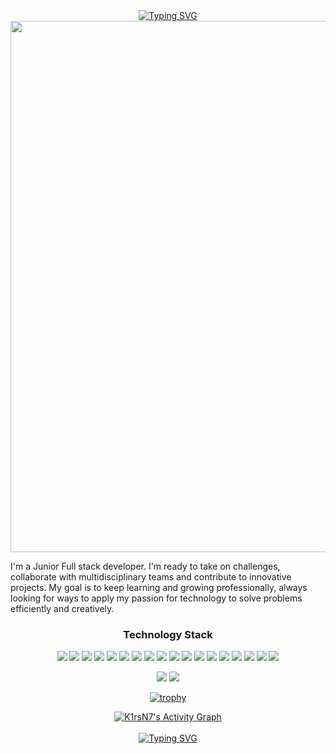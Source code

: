<div align="center">
    <a href="https://git.io/typing-svg"><img src="https://readme-typing-svg.demolab.com?font=Fira+Code&size=25%&pause=1000&color=E05194&center=true&vCenter=true&width=435&height=25%&lines=Hello+there+!;Welcome+to+My+Profile+!;My+name+is+Erick" alt="Typing SVG" /></a>
</div>
<div align="center"> 
  <img src="https://media4.giphy.com/media/v1.Y2lkPTc5MGI3NjExbW9jb240cjR2bXd5eXVnd3pyNmVlZWNjZjllcTE1NG9qd3V5dnczdiZlcD12MV9pbnRlcm5hbF9naWZfYnlfaWQmY3Q9Zw/NKEt9elQ5cR68/giphy.gif" width="850px"/>
</div>


I'm a Junior Full stack developer. I'm ready to take on challenges, collaborate with multidisciplinary teams and contribute to innovative projects. My goal is to keep learning and growing professionally, always looking for ways to apply my passion for technology to solve problems efficiently and creatively.

<h3 align="center">Technology Stack</h3>

<p align="center">
  <img src="https://img.shields.io/badge/python-black?style=flat-square&logo=python&logoColor=blue"/>
  <img src="https://img.shields.io/badge/-java-black?style=flat-square&logo=java"/>
  <img src="https://img.shields.io/badge/-spring-black?style=flat-square&logo=spring&logoColor=green""/>
  <img src="https://img.shields.io/badge/-robot-black?style=flat-square&logo=robotframework"/>
  <img src="https://img.shields.io/badge/-selenium-black?style=flat-square&logo=selenium"/>
  <img src="https://img.shields.io/badge/-cypress-black?style=flat-square&logo=cypress"/>
  <img src="https://img.shields.io/badge/-playwright-black?style=flat-square&logo=playwright"/>
  <img src="https://img.shields.io/badge/-postgresql-black?style=flat-square&logo=postgresql&logoColor=blue"/>
  <img src="https://img.shields.io/badge/-aws-black?style=flat-square&logo=amazon"/>
  <img src="https://img.shields.io/badge/-linux-black?style=flat-square&logo=linux"/>
  <img src="https://img.shields.io/badge/-HTML5-black?style=flat-square&logo=html5&logoColor=orange"/>
  <img src="https://img.shields.io/badge/-CSS3-black?style=flat-square&logo=css3&logoColor=blue""/>
  <img src="https://img.shields.io/badge/-JavaScript-black?style=flat-square&logo=javascript"/>
  <img src="https://img.shields.io/badge/-TypeScript-black?style=flat-square&logo=typescript"/>
  <img src="https://img.shields.io/badge/-React-black?style=flat-square&logo=react"/>
  <img src="https://img.shields.io/badge/-MySQL-black?style=flat-square&logo=mysql"/>
  <img src="https://img.shields.io/badge/-Git-black?style=flat-square&logo=git"/>
  <img src="https://img.shields.io/badge/-GitHub-black?style=flat-square&logo=github"/>
</p>

<p align = "center">
  <img  src = "https://github-readme-stats.vercel.app/api?username=erickorlandini&show_icons=true&theme=radical&line_height=27">
  <img src = "https://github-readme-stats.vercel.app/api/top-langs/?username=erickorlandini&hide=html,css,java,shaderlab,kotlin,hlsl&theme=radical">
</p>

<div align="center">
  
 [![trophy](https://github-profile-trophy.vercel.app/?username=erickorlandini&row=1&margin-w=40&theme=radical)](https://github.com/ryo-ma/github-profile-trophy)
</div>

</div>
  <div align="center">
<!--       <img src="https://github-readme-stats.vercel.app/api/wakatime?username=K1rsN7&layout=compact&theme=shadow_blue&hide=Other&title_color=84C2C0&bg_color=00000000&text_color=DEDEDE&border_color=00000000"> -->
  <a href="https://github.com/erickorlandini/erickorlandini">
    <img alt="K1rsN7's Activity Graph" src="https://github-readme-activity-graph.vercel.app/graph/?username=erickorlandini&bg_color=RRGGBBAA&title_color=E05194&color=E05194&line=E05194&point=DEDEDE&hide_border=true&custom_title=Contribution⠀Graph" /></a>
<!--   <img src="https://wakatime.com/share/@K1rsN7/e713d501-852d-48fb-adb3-8e9f584cfdf4.svg"> -->
  </div>

<div align="center">
<br>
<a href="https://git.io/typing-svg" ><img src="https://readme-typing-svg.demolab.com?font=Fira+Code&size=25%&pause=1000&color=E05194&center=true&vCenter=true&width=435&height=25%&lines=Thank+you+for+visiting!;I'm+waiting for+you+again!;Have+a+good+day!" alt="Typing SVG" /></a>
</div>
